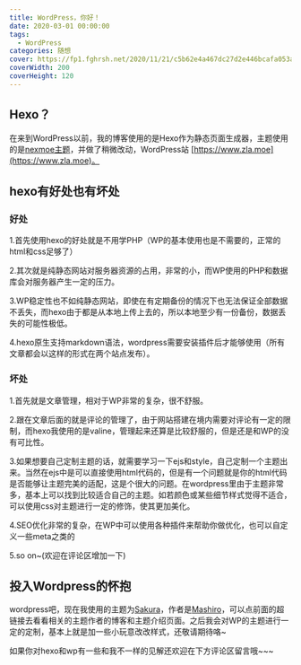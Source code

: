 ```yaml
---
title: WordPress，你好！
date: 2020-03-01 00:00:00
tags:
  - WordPress
categories: 随想
cover: https://fp1.fghrsh.net/2020/11/21/c5b62e4a467dc27d2e446bcafa053a94.png
coverWidth: 200
coverHeight: 120
---
```

## Hexo？

在来到WordPress以前，我的博客使用的是Hexo作为静态页面生成器，主题使用的是[nexmoe主题](https://github.com/nexmoe/hexo-theme-nexmoe)，并做了稍微改动，WordPress站 [https://www.zla.moe](https://www.zla.moe)。<!-- more -->

## hexo有好处也有坏处

### 好处

1.首先使用hexo的好处就是不用学PHP（WP的基本使用也是不需要的，正常的html和css足够了）

2.其次就是纯静态网站对服务器资源的占用，非常的小，而WP使用的PHP和数据库会对服务器产生一定的压力。

3.WP稳定性也不如纯静态网站，即使在有定期备份的情况下也无法保证全部数据不丢失，而hexo由于都是从本地上传上去的，所以本地至少有一份备份，数据丢失的可能性极低。

4.hexo原生支持markdown语法，wordpress需要安装插件后才能够使用（所有文章都会以这样的形式在两个站点发布）。

### 坏处

1.首先就是文章管理，相对于WP非常的复杂，很不舒服。

2.跟在文章后面的就是评论的管理了，由于网站搭建在境内需要对评论有一定的限制，而hexo我使用的是valine，管理起来还算是比较舒服的，但是还是和WP的没有可比性。

3.如果想要自己定制主题的话，就需要学习一下ejs和style，自己定制一个主题出来。当然在ejs中是可以直接使用html代码的，但是有一个问题就是你的html代码是否能够让主题完美的适配，这是个很大的问题。在wordpress里由于主题非常多，基本上可以找到比较适合自己的主题。如若颜色或某些细节样式觉得不适合，可以使用css对主题进行一定的修饰，使其更加美化。

4.SEO优化非常的复杂，在WP中可以使用各种插件来帮助你做优化，也可以自定义一些meta之类的

5.so on~(欢迎在评论区增加一下)

## 投入Wordpress的怀抱

wordpress吧，现在我使用的主题为[Sakura](https://2heng.xin/theme-sakura/)，作者是[Mashiro](https://2heng.xin/)，可以点前面的超链接去看看相关的主题作者的博客和主题介绍页面。之后我会对WP的主题进行一定的定制，基本上就是加一些小玩意改改样式，还敬请期待咯~

如果你对hexo和wp有一些和我不一样的见解还欢迎在下方评论区留言哦~~~